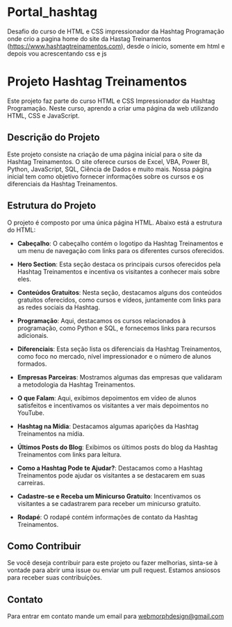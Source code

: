 # Portal_hashtag
Desafio do curso de HTML e CSS impressionador da Hashtag Programação onde crio a pagina home do site da Hastag Treinamentos (https://www.hashtagtreinamentos.com),
desde o ínicio, somente em html e depois vou acrescentando css e js
# Projeto Hashtag Treinamentos

Este projeto faz parte do curso HTML e CSS Impressionador da Hashtag Programação. Neste curso, aprendo a criar uma página da web utilizando HTML, CSS e JavaScript.

## Descrição do Projeto

Este projeto consiste na criação de uma página inicial para o site da Hashtag Treinamentos. O site oferece cursos de Excel, VBA, Power BI, Python, JavaScript, SQL, Ciência de Dados e muito mais. Nossa página inicial tem como objetivo fornecer informações sobre os cursos e os diferenciais da Hashtag Treinamentos.

## Estrutura do Projeto

O projeto é composto por uma única página HTML. Abaixo está a estrutura do HTML:

- **Cabeçalho**: O cabeçalho contém o logotipo da Hashtag Treinamentos e um menu de navegação com links para os diferentes cursos oferecidos.

- **Hero Section**: Esta seção destaca os principais cursos oferecidos pela Hashtag Treinamentos e incentiva os visitantes a conhecer mais sobre eles.

- **Conteúdos Gratuitos**: Nesta seção, destacamos alguns dos conteúdos gratuitos oferecidos, como cursos e vídeos, juntamente com links para as redes sociais da Hashtag.

- **Programação**: Aqui, destacamos os cursos relacionados à programação, como Python e SQL, e fornecemos links para recursos adicionais.

- **Diferenciais**: Esta seção lista os diferenciais da Hashtag Treinamentos, como foco no mercado, nível impressionador e o número de alunos formados.

- **Empresas Parceiras**: Mostramos algumas das empresas que validaram a metodologia da Hashtag Treinamentos.

- **O que Falam**: Aqui, exibimos depoimentos em vídeo de alunos satisfeitos e incentivamos os visitantes a ver mais depoimentos no YouTube.

- **Hashtag na Mídia**: Destacamos algumas aparições da Hashtag Treinamentos na mídia.

- **Últimos Posts do Blog**: Exibimos os últimos posts do blog da Hashtag Treinamentos com links para leitura.

- **Como a Hashtag Pode te Ajudar?**: Destacamos como a Hashtag Treinamentos pode ajudar os visitantes a se destacarem em suas carreiras.

- **Cadastre-se e Receba um Minicurso Gratuito**: Incentivamos os visitantes a se cadastrarem para receber um minicurso gratuito.

- **Rodapé**: O rodapé contém informações de contato da Hashtag Treinamentos.

## Como Contribuir

Se você deseja contribuir para este projeto ou fazer melhorias, sinta-se à vontade para abrir uma issue ou enviar um pull request. Estamos ansiosos para receber suas contribuições.

## Contato

Para entrar em contato mande um email para webmorphdesign@gmail.com


